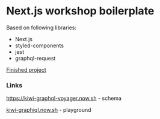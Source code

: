 # Next.js workshop boilerplate

Based on following libraries:

 - Next.js
 - styled-components
 - jest
 - graphql-request

[Finished project](https://github.com/stlk/next-workshop)


### Links

https://kiwi-graphql-voyager.now.sh - schema

<a href="kiwi-graphiql.now.sh/?query=%20%20%7B%0A%20%20%20%20%20%20allFlights(first%3A%201%2C%20search%3A%20%7Bfrom%3A%20%7Blocation%3A%20%22Prague%22%7D%2C%20to%3A%20%7Blocation%3A%20%22Warsaw%22%7D%2C%20date%3A%20%7Bexact%3A%20%222017-10-25%22%7D%7D)%20%7B%0A%20%20%20%20%20%20%20%20edges%20%7B%0A%20%20%20%20%20%20%20%20%20%20node%20%7B%0A%20%20%20%20%20%20%20%20%20%20%20%20id%0A%20%20%20%20%20%20%20%20%20%20%20%20departure%20%7B%0A%20%20%20%20%20%20%20%20%20%20%20%20%20%20time%0A%20%20%20%20%20%20%20%20%20%20%20%20%20%20localTime%0A%20%20%20%20%20%20%20%20%20%20%20%20%7D%0A%20%20%20%20%20%20%20%20%20%20%20%20arrival%20%7B%0A%20%20%20%20%20%20%20%20%20%20%20%20%20%20time%0A%20%20%20%20%20%20%20%20%20%20%20%20%20%20localTime%0A%20%20%20%20%20%20%20%20%20%20%20%20%7D%0A%20%20%20%20%20%20%20%20%20%20%20%20legs%20%7B%0A%20%20%20%20%20%20%20%20%20%20%20%20%20%20flightNumber%0A%20%20%20%20%20%20%20%20%20%20%20%20%20%20departure%20%7B%0A%20%20%20%20%20%20%20%20%20%20%20%20%20%20%20%20airport%20%7B%0A%20%20%20%20%20%20%20%20%20%20%20%20%20%20%20%20%20%20name%0A%20%20%20%20%20%20%20%20%20%20%20%20%20%20%20%20%20%20city%20%7B%0A%20%20%20%20%20%20%20%20%20%20%20%20%20%20%20%20%20%20%20%20name%0A%20%20%20%20%20%20%20%20%20%20%20%20%20%20%20%20%20%20%7D%0A%20%20%20%20%20%20%20%20%20%20%20%20%20%20%20%20%7D%0A%20%20%20%20%20%20%20%20%20%20%20%20%20%20%7D%0A%20%20%20%20%20%20%20%20%20%20%20%20%20%20arrival%20%7B%0A%20%20%20%20%20%20%20%20%20%20%20%20%20%20%20%20airport%20%7B%0A%20%20%20%20%20%20%20%20%20%20%20%20%20%20%20%20%20%20name%0A%20%20%20%20%20%20%20%20%20%20%20%20%20%20%20%20%20%20city%20%7B%0A%20%20%20%20%20%20%20%20%20%20%20%20%20%20%20%20%20%20%20%20name%0A%20%20%20%20%20%20%20%20%20%20%20%20%20%20%20%20%20%20%7D%0A%20%20%20%20%20%20%20%20%20%20%20%20%20%20%20%20%7D%0A%20%20%20%20%20%20%20%20%20%20%20%20%20%20%7D%0A%20%20%20%20%20%20%20%20%20%20%20%20%7D%0A%20%20%20%20%20%20%20%20%20%20%20%20duration%0A%20%20%20%20%20%20%20%20%20%20%20%20airlines%20%7B%0A%20%20%20%20%20%20%20%20%20%20%20%20%20%20name%0A%20%20%20%20%20%20%20%20%20%20%20%20%7D%0A%20%20%20%20%20%20%20%20%20%20%20%20price%20%7B%0A%20%20%20%20%20%20%20%20%20%20%20%20%20%20amount%0A%20%20%20%20%20%20%20%20%20%20%20%20%20%20currency%0A%20%20%20%20%20%20%20%20%20%20%20%20%7D%0A%20%20%20%20%20%20%20%20%20%20%7D%0A%20%20%20%20%20%20%20%20%7D%0A%20%20%20%20%20%20%7D%0A%20%20%20%20%7D&operationName=null" target="_blank">kiwi-graphiql.now.sh</a> - playground
